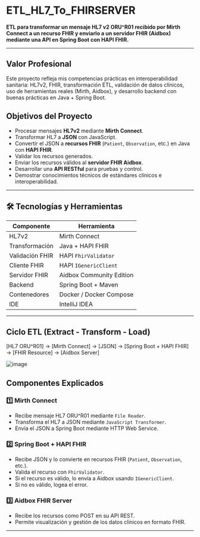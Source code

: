 # ETL_HL7_To_FHIRSERVER

**ETL para transformar un mensaje HL7 v2 ORU^R01 recibido por Mirth Connect a un recurso FHIR y enviarlo a un servidor FHIR (Aidbox) mediante una API en Spring Boot con HAPI FHIR.**

---
## Valor Profesional
Este proyecto refleja mis competencias prácticas en interoperabilidad sanitaria: HL7v2, FHIR, transformación ETL, validación de datos clínicos, uso de herramientas reales (Mirth, Aidbox), y desarrollo backend con buenas prácticas en Java + Spring Boot.

## Objetivos del Proyecto

- Procesar mensajes **HL7v2** mediante **Mirth Connect**.
- Transformar HL7 a **JSON** con JavaScript.
- Convertir el JSON a **recursos FHIR** (`Patient`, `Observation`, etc.) en Java con **HAPI FHIR**.
- Validar los recursos generados.
- Enviar los recursos válidos al **servidor FHIR Aidbox**.
- Desarrollar una **API RESTful** para pruebas y control.
- Demostrar conocimientos técnicos de estándares clínicos e interoperabilidad.

---

## 🛠️ Tecnologías y Herramientas

| Componente        | Herramienta               |
|------------------|--------------------------|
| HL7v2             | Mirth Connect            |
| Transformación    | Java + HAPI FHIR         |
| Validación FHIR   | HAPI `FhirValidator`     |
| Cliente FHIR      | HAPI `IGenericClient`    |
| Servidor FHIR     | Aidbox Community Edition |
| Backend           | Spring Boot + Maven      |
| Contenedores      | Docker / Docker Compose  |
| IDE               | IntelliJ IDEA            |

---

## Ciclo ETL (Extract - Transform - Load)

[HL7 ORU^R01] → [Mirth Connect] → [JSON] → [Spring Boot + HAPI FHIR] → [FHIR Resource] → [Aidbox Server]


![image](https://github.com/user-attachments/assets/9cce6aca-f4b3-45a5-834f-18e3b306f635)



## Componentes Explicados

### 1️⃣ Mirth Connect

- Recibe mensaje HL7 ORU^R01 mediante `File Reader`.
- Transforma el HL7 a JSON mediante `JavaScript Transformer`.
- Envía el JSON a Spring Boot mediante HTTP Web Service.

### 2️⃣ Spring Boot + HAPI FHIR

- Recibe JSON y lo convierte en recursos FHIR (`Patient`, `Observation`, etc.).
- Valida el recurso con `FhirValidator`.
- Si el recurso es válido, lo envía a Aidbox usando `IGenericClient`.
- Si no es válido, logea el error.

### 3️⃣ Aidbox FHIR Server

- Recibe los recursos como POST en su API REST.
- Permite visualización y gestión de los datos clínicos en formato FHIR.

---
